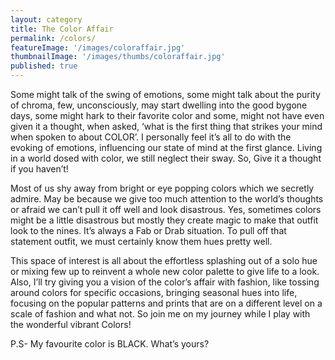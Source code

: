 ```yaml
---
layout: category
title: The Color Affair
permalink: /colors/
featureImage: '/images/coloraffair.jpg'
thumbnailImage: '/images/thumbs/coloraffair.jpg'
published: true
---
```


Some might talk of the swing of emotions, some might talk about the purity of chroma, few, unconsciously, may start dwelling into the good bygone days, some might hark to their favorite color and some, might not have even given it a thought, when asked, ‘what is the first thing that strikes your mind when spoken to about COLOR’.
I personally feel it’s all to do with the evoking of emotions, influencing our state of mind at the first glance. Living in a world dosed with color, we still neglect their sway. So, Give it a thought if you haven’t!

Most of us shy away from bright or eye popping colors which we secretly admire. May be because we give too much attention to the world’s thoughts or afraid we can’t pull it off well and look disastrous.
Yes, sometimes colors might be a little disastrous but mostly they create magic to make that outfit look to the nines. It’s always a Fab or Drab situation. To pull off that statement outfit, we must certainly  know them hues pretty well. 

This space of interest is all about the effortless splashing out of a solo hue or mixing  few up to reinvent a whole new color palette to give life to a look.
Also, I’ll try giving you a vision of the color’s affair with fashion, like tossing around colors for specific occasions, bringing seasonal hues into life, focusing on the popular patterns and prints that are on a different level on a scale of fashion and what not.
So join me on my journey while I play with the wonderful vibrant Colors!

P.S- My favourite color is BLACK. What’s yours?

